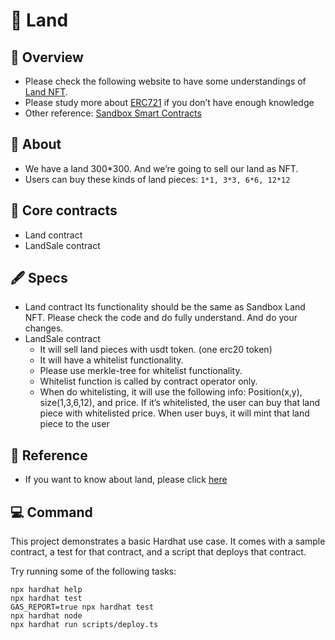 # 🌆 Land 

## 📝 Overview
- Please check the following website to have some understandings of [Land NFT](https://www.sandbox.game/en/map).
- Please study more about [ERC721](https://docs.openzeppelin.com/contracts/4.x/api/token/erc721) if you don’t have enough knowledge
- Other reference: [Sandbox Smart Contracts](https://github.com/thesandboxgame/sandbox-smart-contracts)

## 📖 About
-	We have a land 300*300. And we’re going to sell our land as NFT.
-	Users can buy these kinds of land pieces: `1*1, 3*3, 6*6, 12*12`

## 🏧 Core contracts
- Land contract
- LandSale contract

## 🖋 Specs
- Land contract
  Its functionality should be the same as Sandbox Land NFT.
  Please check the code and do fully understand. And do your changes.
- LandSale contract
  - It will sell land pieces with usdt token. (one erc20 token)
  - It will have a whitelist functionality.
  - Please use merkle-tree for whitelist functionality.
  - Whitelist function is called by contract operator only. 
  - When do whitelisting, it will use the following info:
    Position(x,y), size(1,3,6,12), and price.
    If it’s whitelisted, the user can buy that land piece with whitelisted price.
    When user buys, it will mint that land piece to the user

## 🔎 Reference
- If you want to know about land, please click [here](https://sandboxgame.gitbook.io/the-sandbox/land/what-is-land)

## 💻 Command
This project demonstrates a basic Hardhat use case. It comes with a sample contract, a test for that contract, and a script that deploys that contract.

Try running some of the following tasks:

```shell
npx hardhat help
npx hardhat test
GAS_REPORT=true npx hardhat test
npx hardhat node
npx hardhat run scripts/deploy.ts
```
